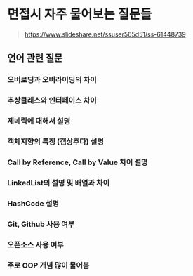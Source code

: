 # 면접시 자주 물어보는 질문들
> https://www.slideshare.net/ssuser565d51/ss-61448739
## 언어 관련 질문
### 오버로딩과 오버라이딩의 차이
### 추상클래스와 인터페이스 차이
### 제네릭에 대해서 설명
### 객체지향의 특징 (캡상추다) 설명
### Call by Reference, Call by Value 차이 설명
### LinkedList의 설명 및 배열과 차이
### HashCode 설명
### Git, Github 사용 여부
### 오픈소스 사용 여부
### 주로 OOP 개념 많이 물어봄
